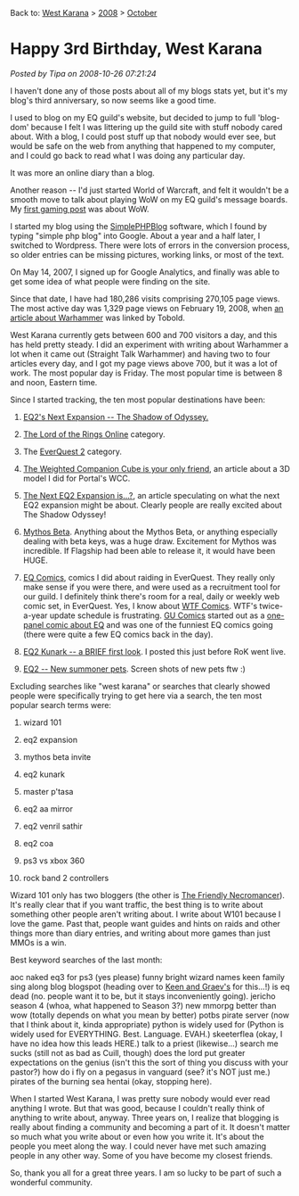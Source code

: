 Back to: [West Karana](/posts/westkarana.md) > [2008](/posts/2008/westkarana.md) > [October](./westkarana.md)
# Happy 3rd Birthday, West Karana

*Posted by Tipa on 2008-10-26 07:21:24*

I haven't done any of those posts about all of my blogs stats yet, but it's my blog's third anniversary, so now seems like a good time.

I used to blog on my EQ guild's website, but decided to jump to full 'blog-dom' because I felt I was littering up the guild site with stuff nobody cared about. With a blog, I could post stuff up that nobody would ever see, but would be safe on the web from anything that happened to my computer, and I could go back to read what I was doing any particular day.

It was more an online diary than a blog.

Another reason -- I'd just started World of Warcraft, and felt it wouldn't be a smooth move to talk about playing WoW on my EQ guild's message boards. My [first gaming post](../../../index.php/2005/10/27/heroic-vs-epic-fantasy/) was about WoW.

I started my blog using the [SimplePHPBlog](http://www.simplephpblog.com/) software, which I found by typing "simple php blog" into Google. About a year and a half later, I switched to Wordpress. There were lots of errors in the conversion process, so older entries can be missing pictures, working links, or most of the text. 

On May 14, 2007, I signed up for Google Analytics, and finally was able to get some idea of what people were finding on the site.

Since that date, I have had 180,286 visits comprising 270,105 page views. The most active day was 1,329 page views on February 19, 2008, when [an article about Warhammer](../../../index.php/2008/02/18/why-warhammer-hype-works-so-well/) was linked by Tobold.

West Karana currently gets between 600 and 700 visitors a day, and this has held pretty steady. I did an experiment with writing about Warhammer a lot when it came out (Straight Talk Warhammer) and having two to four articles every day, and I got my page views above 700, but it was a lot of work. The most popular day is Friday. The most popular time is between 8 and noon, Eastern time.

Since I started tracking, the ten most popular destinations have been:

1. [EQ2's Next Expansion -- The Shadow of Odyssey.](../../../index.php/2008/04/24/eq2s-next-expansion-the-shadow-of-odyssey/)

3. [The Lord of the Rings Online](../../../index.php/category/mmos/lord-of-the-rings-online/) category.

5. The [EverQuest 2](../../../index.php/category/mmos/everquest-2/) category.

7. [The Weighted Companion Cube is your only friend](../../../index.php/2007/10/30/the-weighted-companion-cube-is-your-only-friend/), an article about a 3D model I did for Portal's WCC.

9. [The Next EQ2 Expansion is...?](../../../index.php/2008/03/13/the-next-eq2-expansion-is/), an article speculating on what the next EQ2 expansion might be about. Clearly people are really excited about The Shadow Odyssey!

11. [Mythos Beta](../../../index.php/2007/10/25/mythos-beta/). Anything about the Mythos Beta, or anything especially dealing with beta keys, was a huge draw. Excitement for Mythos was incredible. If Flagship had been able to release it, it would have been HUGE.

13. [EQ Comics](../../../index.php/comics/), comics I did about raiding in EverQuest. They really only make sense if you were there, and were used as a recruitment tool for our guild. I definitely think there's room for a real, daily or weekly web comic set, in EverQuest. Yes, I know about [WTF Comics](http://www.wtfcomics.com/). WTF's twice-a-year update schedule is frustrating. [GU Comics](http://gucomics.com/) started out as a [one-panel comic about EQ](http://gucomics.com/comic/?cdate=20000920) and was one of the funniest EQ comics going (there were quite a few EQ comics back in the day).

15. [EQ2 Kunark -- a BRIEF first look](../../../index.php/2007/11/10/eq2-kunark-a-brief-first-look/). I posted this just before RoK went live.

17. [EQ2 -- New summoner pets](../../../index.php/2007/11/11/eq2-new-summoner-pets/). Screen shots of new pets ftw :)




Excluding searches like "west karana" or searches that clearly showed people were specifically trying to get here via a search, the ten most popular search terms were:

1. wizard 101
2. eq2 expansion

4. mythos beta invite
5. eq2 kunark

7. master p'tasa
8. eq2 aa mirror

10. eq2 venril sathir
11. eq2 coa

13. ps3 vs xbox 360
14. rock band 2 controllers



Wizard 101 only has two bloggers (the other is [The Friendly Necromancer](http://thefriendlynecromancer.blogspot.com/)). It's really clear that if you want traffic, the best thing is to write about something other people aren't writing about. I write about W101 because I love the game. Past that, people want guides and hints on raids and other things more than diary entries, and writing about more games than just MMOs is a win.

Best keyword searches of the last month:

aoc naked
eq3 for ps3 (yes please)
funny bright wizard names
keen family sing along blog blogspot (heading over to [Keen and Graev's](http://www.keenandgraev.com/) for this...!)
is eq dead (no. people want it to be, but it stays inconveniently going).
jericho season 4 (whoa, what happened to Season 3?)
new mmorpg better than wow (totally depends on what you mean by better)
potbs pirate server (now that I think about it, kinda appropriate)
python is widely used for (Python is widely used for EVERYTHING. Best. Language. EVAH.)
skeeterflea (okay, I have no idea how this leads HERE.)
talk to a priest (likewise...)
search me sucks (still not as bad as Cuill, though)
does the lord put greater expectations on the genius (isn't this the sort of thing you discuss with your pastor?)
how do i fly on a pegasus in vanguard (see? it's NOT just me.)
pirates of the burning sea hentai (okay, stopping here).

When I started West Karana, I was pretty sure nobody would ever read anything I wrote. But that was good, because I couldn't really think of anything to write about, anyway. Three years on, I realize that blogging is really about finding a community and becoming a part of it. It doesn't matter so much what you write about or even how you write it. It's about the people you meet along the way. I could never have met such amazing people in any other way. Some of you have become my closest friends.

So, thank you all for a great three years. I am so lucky to be part of such a wonderful community.


